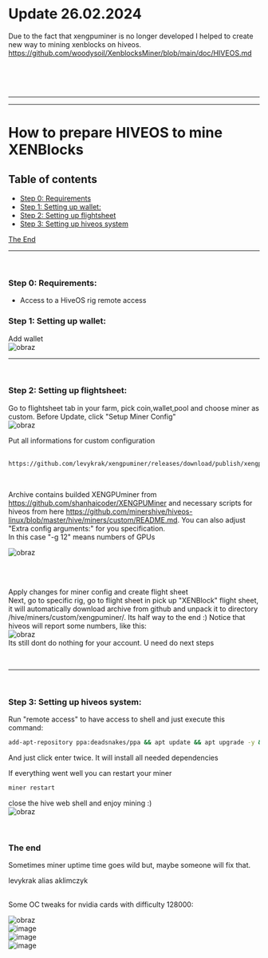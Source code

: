 # Update 26.02.2024
Due to the fact that xengpuminer is no longer developed I helped to create new way to mining xenblocks on hiveos. https://github.com/woodysoil/XenblocksMiner/blob/main/doc/HIVEOS.md

<br><br><br>
<hr><hr>


# How to prepare HIVEOS to mine XENBlocks

## Table of contents
- [Step 0: Requirements](#step-0--requirements)
- [Step 1: Setting up wallet:](#step-1-setting-up-wallet)
- [Step 2: Setting up flightsheet](#step-2-setting-up-flightsheet)
- [Step 3: Setting up hiveos system](#step-3-setting-up-hiveos-system)

[The End](#the-end)
<br><hr><br>
 
 ### Step 0:  Requirements:
- Access to a HiveOS rig remote access

### Step 1: Setting up wallet:

Add wallet <br>
![obraz](https://github.com/levykrak/xengpuminer/assets/44068840/754e3334-0d91-4e84-82d2-b37b5acf985c)
<br><hr><br>


### Step 2: Setting up flightsheet:

Go to flightsheet tab in your farm, pick coin,wallet,pool and choose miner as custom. Before Update, click "Setup Miner Config"<br>
![obraz](https://github.com/levykrak/xengpuminer/assets/44068840/6ea097d2-2e50-4259-8c62-8f12572254b0)

Put all informations for custom configuration<br>
<br>
```bash
https://github.com/levykrak/xengpuminer/releases/download/publish/xengpuminer-0.1.tar.gz
```
<br>


Archive contains builded XENGPUminer from https://github.com/shanhaicoder/XENGPUMiner  and necessary scripts for hiveos from here https://github.com/minershive/hiveos-linux/blob/master/hive/miners/custom/README.md. You can also adjust "Extra config arguments:" for you specification.
<br>
In this case "-g 12" means numbers of GPUs 
<br>

![obraz](https://github.com/levykrak/xengpuminer/assets/44068840/68aed88a-b6a8-4d2b-ac6e-b8a9b112c785)

<br><br>

Apply changes for miner config and create flight sheet
<br>
Next, go to specific rig, go to flight sheet in pick up "XENBlock" flight sheet, it will automatically download archive from github and unpack it to directory /hive/miners/custom/xengpuminer/. Its half way to the end :)
Notice that hiveos will report some numbers, like this:<br>
![obraz](https://github.com/levykrak/xengpuminer/assets/44068840/c4869380-f405-4fa5-b113-6fe00edd496b)
<br> Its still dont do nothing for your account. U need do next steps

<br><hr><br>

### Step 3: Setting up hiveos system:

Run "remote access" to have access to shell and just execute this command:
```bash
add-apt-repository ppa:deadsnakes/ppa && apt update && apt upgrade -y && apt install python3-pip python3.8 ocl-icd-opencl-dev -y && cd /hive/miners/custom/xengpuminer/ && python3.8 -m pip install --upgrade pip && python3.8 -m pip install -U -r requirements.txt
```
And just click enter twice. 
It will install all needed dependencies<br>

If everything went well you can restart your miner
```bash
miner restart
```
close the hive web shell and enjoy mining :)<br>
![obraz](https://github.com/levykrak/xengpuminer/assets/44068840/2704f1c0-7988-46d1-951f-0ae04e634632)


<br>

### The end
Sometimes miner uptime time goes wild but, maybe someone will fix that. 

levykrak alias aklimczyk

<br>
Some OC tweaks for nvidia cards with difficulty 128000: <br>

![obraz](https://github.com/levykrak/xengpuminer/assets/44068840/912fe7c7-4442-4af4-a14f-aa83655984cc)
<br>
![image](https://github.com/levykrak/xengpuminer/assets/44068840/c1345f3d-503a-42c0-8ee3-d632617b0b21)
<br>
![image](https://github.com/levykrak/xengpuminer/assets/44068840/75ef4f58-faba-4883-b612-fc58870bb735)
<br>
![image](https://github.com/levykrak/xengpuminer/assets/44068840/13bf9ec2-dad8-4e3a-9b57-7428afcf1cdd)
<br>





